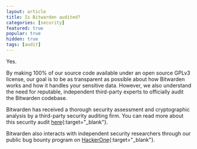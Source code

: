 ```yaml
---
layout: article
title: Is Bitwarden audited?
categories: [security]
featured: true
popular: true
hidden: true
tags: [audit]
---
```


Yes.

By making 100% of our source code available under an open source GPLv3 license, our goal is to be as transparent as possible about how Bitwarden works and how it handles your sensitive data. However, we also understand the need for reputable, independent third-party experts to officially audit the Bitwarden codebase.

Bitwarden has received a thorough security assessment and cryptographic analysis by a third-party security auditing firm. You can read more about this security audit [here](#){:target="_blank"}.

Bitwarden also interacts with independent security researchers through our public bug bounty program on [HackerOne](https://hackerone.com/bitwarden/){:target="_blank"}.
